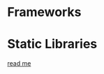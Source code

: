 # Frameworks

# Static Libraries

[read me](http://www.knowstack.com/framework-vs-library-cocoa-ios/)
